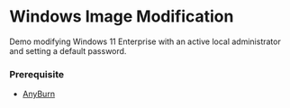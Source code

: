 # Windows Image Modification
Demo modifying Windows 11 Enterprise with an active local administrator and setting a default password.

### Prerequisite
* [AnyBurn](https://www.anyburn.com/)
